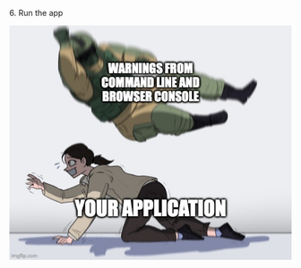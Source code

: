 6\. Run the app

<img src="slides/migrate-to-vue3/images/meme-warning-drop.jpeg">


<aside class="notes">
</aside>
